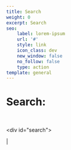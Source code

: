```yaml
---
title: Search
weight: 0
excerpt: Search
seo:
    label: lorem-ipsum
    url: '#'
    style: link
    icon_class: dev
    new_window: false
    no_follow: false
    type: action
template: general
---
```


# Search:

<br>

\<div id="search"></div>

| <div id="search" />
